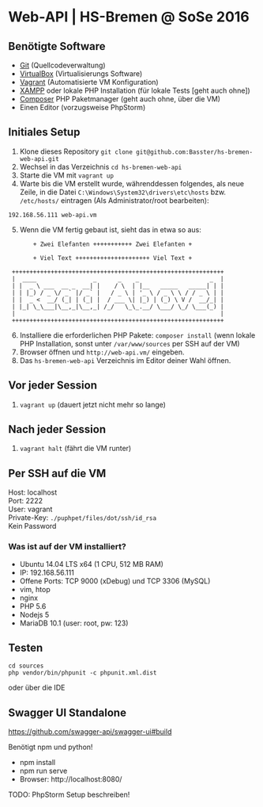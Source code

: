 # Web-API | HS-Bremen @ SoSe 2016 

## Benötigte Software
- [Git](https://git-scm.com/) (Quellcodeverwaltung)
- [VirtualBox](https://www.virtualbox.org/) (Virtualisierungs Software)
- [Vagrant](https://www.vagrantup.com/) (Automatisierte VM Konfiguration)
- [XAMPP](https://www.apachefriends.org) oder lokale PHP Installation (für lokale Tests [geht auch ohne])
- [Composer](https://getcomposer.org/) PHP Paketmanager (geht auch ohne, über die VM)
- Einen Editor (vorzugsweise PhpStorm)

## Initiales Setup
1. Klone dieses Repository `git clone git@github.com:Basster/hs-bremen-web-api.git`
2. Wechsel in das Verzeichnis `cd hs-bremen-web-api`
3. Starte die VM mit `vagrant up`
4. Warte bis die VM erstellt wurde, währenddessen folgendes, als neue Zeile, in die Datei `C:\Windows\System32\drivers\etc\hosts` bzw. `/etc/hosts/` eintragen (Als Administrator/root bearbeiten):  
```
192.168.56.111 web-api.vm
```
5. Wenn die VM fertig gebaut ist, sieht das in etwa so aus:  
```
       + Zwei Elefanten +++++++++++ Zwei Elefanten +
       
       + Viel Text +++++++++++++++++++++ Viel Text +
       
 ++++++++++++++++++++++++++++++++++++++++++++++++++++++++++++
 |  ____                _      _    _                    _  |
 | |  _ \ ___  __ _  __| |    / \  | |__   _____   _____| | |
 | | |_) / _ \/ _` |/ _` |   / _ \ | '_ \ / _ \ \ / / _ \ | |
 | |  _ <  __/ (_| | (_| |  / ___ \| |_) | (_) \ V /  __/_| |
 | |_| \_\___|\__,_|\__,_| /_/   \_\_.__/ \___/ \_/ \___(_) |
 |                                                          |
 ++++++++++++++++++++++++++++++++++++++++++++++++++++++++++++       
```
6. Installiere die erforderlichen PHP Pakete: `composer install` (wenn lokale PHP Installation, sonst unter `/var/www/sources` per SSH auf der VM)
7. Browser öffnen und `http://web-api.vm/` eingeben.
8. Das `hs-bremen-web-api` Verzeichnis im Editor deiner Wahl öffnen.

## Vor jeder Session
1. `vagrant up` (dauert jetzt nicht mehr so lange)

## Nach jeder Session
1. `vagrant halt` (fährt die VM runter)

## Per SSH auf die VM
Host: localhost  
Port: 2222  
User: vagrant  
Private-Key: `./puphpet/files/dot/ssh/id_rsa`  
Kein Password

### Was ist auf der VM installiert?
- Ubuntu 14.04 LTS x64 (1 CPU, 512 MB RAM)
- IP: 192.168.56.111
- Offene Ports: TCP 9000 (xDebug) und TCP 3306 (MySQL)
- vim, htop
- nginx
- PHP 5.6
- Nodejs 5
- MariaDB 10.1 (user: root, pw: 123)

## Testen
```
cd sources
php vendor/bin/phpunit -c phpunit.xml.dist
```
oder über die IDE

## Swagger UI Standalone

https://github.com/swagger-api/swagger-ui#build  

Benötigt npm und python! 
 
- npm install
- npm run serve
- Browser: http://localhost:8080/
  
TODO: PhpStorm Setup beschreiben!




